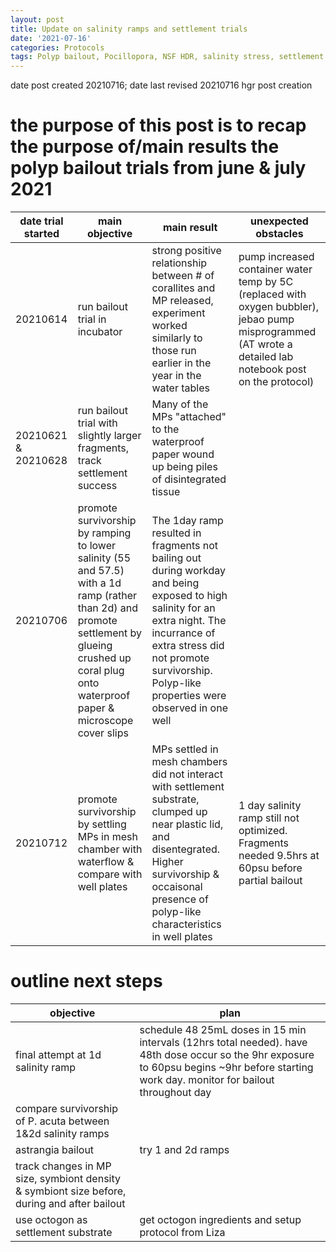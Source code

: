 ```yaml
---
layout: post
title: Update on salinity ramps and settlement trials
date: '2021-07-16'
categories: Protocols
tags: Polyp bailout, Pocillopora, NSF HDR, salinity stress, settlement
---
```


date post created 20210716;
date last revised 20210716 hgr post creation

# the purpose of this post is to recap the purpose of/main results the polyp bailout trials from june & july 2021

| date trial started | main objective | main result | unexpected obstacles |
| --- | --- | --- | --- |
| 20210614 | run bailout trial in incubator | strong positive relationship between # of corallites and MP released, experiment worked similarly to those run earlier in the year in the water tables | pump increased container water temp by 5C (replaced with oxygen bubbler), jebao pump misprogrammed (AT wrote a detailed lab notebook post on the protocol) |  
| 20210621 & 20210628 | run bailout trial with slightly larger fragments, track settlement success | Many of the MPs "attached" to the waterproof paper  wound up being piles of disintegrated tissue | |
| 20210706 | promote survivorship by ramping to lower salinity (55 and 57.5) with a 1d ramp (rather than 2d) and promote settlement by glueing crushed up coral plug onto waterproof paper & microscope cover slips | The 1day ramp resulted in fragments not bailing out during workday and being exposed to high salinity for an extra night. The incurrance of extra stress did not promote survivorship. Polyp-like properties were observed in one well |  |
| 20210712 | promote survivorship by settling MPs in mesh chamber with waterflow & compare with well plates | MPs settled in mesh chambers did not interact with settlement substrate, clumped up near plastic lid, and disentegrated. Higher survivorship & occaisonal presence of polyp-like characteristics in well plates | 1 day salinity ramp still not optimized. Fragments needed 9.5hrs at 60psu before partial bailout |

# outline next steps

| objective | plan |
| --- | --- |
| final attempt at 1d salinity ramp | schedule 48 25mL doses in 15 min intervals (12hrs total needed). have 48th dose occur so the 9hr exposure to 60psu begins ~9hr before starting work day. monitor for bailout throughout day |
| compare survivorship of P. acuta between 1&2d salinity ramps | |
| astrangia bailout | try 1 and 2d ramps |
| track changes in MP size, symbiont density & symbiont size before, during and after bailout | |
| use octogon as settlement substrate | get octogon ingredients and setup protocol from Liza |

